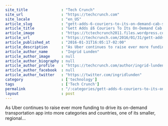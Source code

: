 ```yaml
---
site_title               : "Tech Crunch"
site_url                 : "https://techcrunch.com"
site_locale              : "en_US"
article_slug             : "gett-adds-6-couriers-to-its-on-demand-cab-service-in-london"
article_title            : "Gett Adds £6 Couriers To Its On-Demand Cab Service In London"
article_image            : "https://tctechcrunch2011.files.wordpress.com/2016/01/e0kye2fvx_d8o5190nzgzspr9k8dj7piwrw18rz25n4hfauc6hz2ldj2ddd4rjy71auhp7o6dt9kxb-vuidqj8lvnigs2048.jpg?w=764&h=400&crop=1"
article_url              : "https://techcrunch.com/2016/01/31/gett-adds-6-couriers-to-its-on-demand-cab-service-in-london/"
article_published_at     : "2016-01-31T16:05:17-02:00"
article_description      : "As Uber continues to raise ever more funding to drive its on-demand transportation app into more categories and countries, one of its smaller, regional..."
article_author_name      : "Ingrid Lunden"
article_author_image     : null
article_author_biography : null
article_author_profile   : "https://techcrunch.com/author/ingrid-lunden/"
article_author_facebook  : null
article_author_twitter   : "https://twitter.com/ingridlunden"
category                 : ['technology']
tags                     : ['Tech Crunch']
permalink                : "/:categories/gett-adds-6-couriers-to-its-on-demand-cab-service-in-london/"
layout                   : post
---
```


As Uber continues to raise ever more funding to drive its on-demand transportation app into more categories and countries, one of its smaller, regional...
